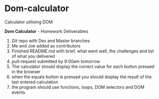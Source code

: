 # Dom-calculator
Calculator utilising DOM

**Dom Calculator** - Homework Deliverables

1) Git repo with Dev and Master branches
2) Me and Joe added as contributors
3) Finished README.md with brief, what went well, the challenges and list of what you delivered
4) pull-request submitted by 9:00am tomorrow
5) The calculator should display the correct value for each button pressed in the browser
6) when the equals button is pressed you should display the result of the last entered calculation
7) the program should use functions, loops, DOM selectors and DOM events
